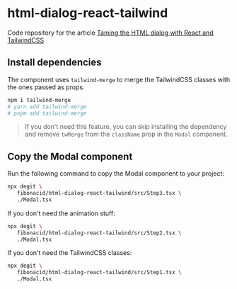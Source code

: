 # html-dialog-react-tailwind

Code repository for the article [Taming the HTML dialog with React and TailwindCSS](https://dev.to/fibonacid/taming-the-html-dialog-with-react-and-tailwindcss-5hec)

## Install dependencies

The component uses `tailwind-merge` to merge the TailwindCSS classes with the ones passed as props.

```bash
npm i tailwind-merge
# yarn add tailwind-merge
# pnpm add tailwind-merge
```
> If you don't need this feature, you can skip installing the dependency and remove `twMerge` from the `className` prop in the `Modal` component.

## Copy the Modal component

Run the following command to copy the Modal component to your project:

```bash
npx degit \
   fibonacid/html-dialog-react-tailwind/src/Step3.tsx \
   ./Modal.tsx
```

If you don't need the animation stuff:

```bash
npx degit \
   fibonacid/html-dialog-react-tailwind/src/Step2.tsx \
   ./Modal.tsx
```

If you don't need the TailwindCSS classes:

```bash
npx degit \
   fibonacid/html-dialog-react-tailwind/src/Step1.tsx \
   ./Modal.tsx
```

